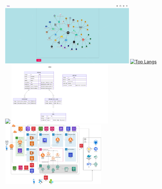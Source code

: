 <!--
**zcemycl/zcemycl** is a ✨ _special_ ✨ repository because its `README.md` (this file) appears on your GitHub profile.

Here are some ideas to get you started:

- 🔭 I’m currently working on ...
- 🌱 I’m currently learning ...
- 👯 I’m looking to collaborate on ...
- 🤔 I’m looking for help with ...
- 💬 Ask me about ...
- 📫 How to reach me: ...
- 😄 Pronouns: ...
- ⚡ Fun fact: ...
-->



 <img src="https://github.com/zcemycl/practice-app/blob/master/resources/demo.gif" height="190"> [![Top Langs](https://github-readme-stats.vercel.app/api/top-langs/?username=zcemycl&hide=jupyter%20notebook,matlab,html,css,scss,cmake,shell&langs_count=8&layout=compact&theme=radical)](https://github.com/zcemycl/github-readme-stats) 
 <img src="https://github.com/zcemycl/TF2DeepFloorplan/blob/main/resources/raycast.gif" height="190"> 
 <img src="https://raw.githubusercontent.com/zcemycl/alembic-rds-vpn-terraform/main/resources/erd.png" height="190">
 <img src="https://raw.githubusercontent.com/zcemycl/systemDeploy/main/docs/resources/mlops_devops.png" height="190">




